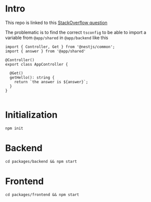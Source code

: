 # Intro

This repo is linked to this [StackOverflow question](https://stackoverflow.com/questions/78407609/tsconfig-for-a-angular-nestjs-monorepo) 

The problematic is to find the correct `tsconfig` to be able to import a variable from
`@app/shared` in `@app/backend` like this

```
import { Controller, Get } from '@nestjs/common';
import { answer } from '@app/shared'

@Controller()
export class AppController {

  @Get()
  getHello(): string {
    return `the answer is ${answer}`;
  }
}


```

# Initialization
`npm init`

# Backend
`cd packages/backend && npm start`

# Frontend
`cd packages/frontend && npm start`